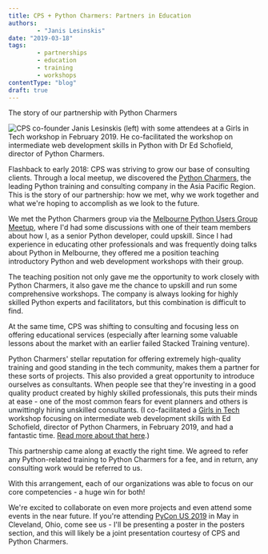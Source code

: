 ```yaml
---
title: CPS + Python Charmers: Partners in Education 
authors: 
        - "Janis Lesinskis"
date: "2019-03-18"
tags: 
        - partnerships
        - education
        - training
        - workshops
contentType: "blog"
draft: true
---
```


The story of our partnership with Python Charmers

<!-- end excerpt --> 

![CPS co-founder Janis Lesinskis (left) with some attendees at a Girls in Tech workshop in February 2019. He co-facilitated the workshop on intermediate web development skills in Python with Dr Ed Schofield, director of Python Charmers.](/blog-posts/2019-03-18/Janis-Girls-in-Tech-San-Franciso-2019.jpg)

Flashback to early 2018: CPS was striving to grow our base of consulting clients. Through a local meetup, we discovered the [Python Charmers](https://pythoncharmers.com/), the leading Python training and consulting company in the Asia Pacific Region. This is the story of our partnership: how we met, why we work together and what we're hoping to accomplish as we look to the future. 

We met the Python Charmers group via the [Melbourne Python Users Group Meetup](https://www.meetup.com/Melbourne-Python-Meetup-Group/), where I'd had some discussions with one of their team members about how I, as a senior Python developer, could upskill. Since I had experience in educating other professionals and was frequently doing talks about Python in Melbourne, they offered me a position teaching introductory Python and web development workshops with their group. 

The teaching position not only gave me the opportunity to work closely with Python Charmers, it also gave me the chance to upskill and run some comprehensive workshops. The company is always looking for highly skilled Python experts and facilitators, but this combination is difficult to find. 

At the same time, CPS was shifting to consulting and focusing less on offering educational services (especially after learning some valuable lessons about the market with an earlier failed Stacked Training venture). 

Python Charmers' stellar reputation for offering extremely high-quality training and good standing in the tech community, makes them a partner for these sorts of projects. This also provided a great opportunity to introduce ourselves as consultants. When people see that they're investing in a good quality product created by highly skilled professionals, this puts their minds at ease - one of the most common fears for event planners and others is unwittingly hiring unskilled consultants. (I co-facilitated a [Girls in Tech](https://girlsintech.org/) workshop focusing on intermediate web development skills with Ed Schofield, director of Python Charmers, in February 2019, and had a fantastic time. [Read more about that here](https://www.lesinskis.com/GIT_workshop_San_Francisco_February_2019.html).)

This partnership came along at exactly the right time. We agreed to refer any Python-related training to Python Charmers for a fee, and in return, any consulting work would be referred to us.

With this arrangement, each of our organizations was able to focus on our core competencies - a huge win for both! 

We're excited to collaborate on even more projects and even attend some events in the near future. If you're attending [PyCon US 2019](https://us.pycon.org/2019/) in May in Cleveland, Ohio, come see us - I'll be presenting a poster in the posters section, and this will likely be a joint presentation courtesy of CPS and Python Charmers. 

